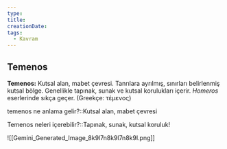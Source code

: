 ```yaml
---
type:
title:
creationDate:
tags:
  - Kavram
---
```

## Temenos

**Temenos:** Kutsal alan, mabet çevresi. Tanrılara ayrılmış, sınırları belirlenmiş kutsal bölge. Genellikle tapınak, sunak ve kutsal korulukları içerir. *Homeros* eserlerinde sıkça geçer. (Greekçe: τέμενος)

temenos ne anlama gelir?::Kutsal alan, mabet çevresi

Temenos neleri içerebilir?::Tapınak, sunak, kutsal koruluk!

![[Gemini_Generated_Image_8k9l7n8k9l7n8k9l.png]]